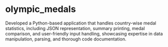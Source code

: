 # olympic_medals
Developed a Python-based application that handles country-wise medal statistics, including JSON representation, summary printing, medal comparison, and user-friendly input handling, showcasing expertise in data manipulation, parsing, and thorough code documentation.
